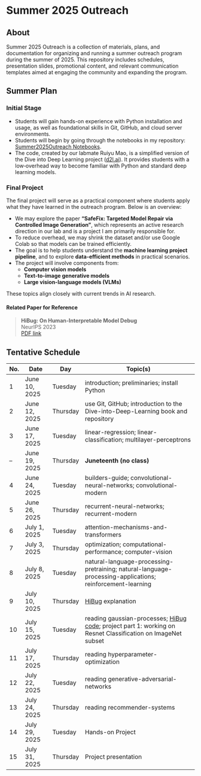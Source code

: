 # Summer 2025 Outreach

## About
Summer 2025 Outreach is a collection of materials, plans, and documentation for organizing and running a summer outreach program during the summer of 2025. This repository includes schedules, presentation slides, promotional content, and relevant communication templates aimed at engaging the community and expanding the program.

## Summer Plan

### Initial Stage
- Students will gain hands-on experience with Python installation and usage, as well as foundational skills in Git, GitHub, and cloud server environments.  
- Students will begin by going through the notebooks in my repository: [Summer2025Outreach Notebooks](https://github.com/oxu2/Summer2025Outreach).  
- The code, created by our labmate Ruiyu Mao, is a simplified version of the Dive into Deep Learning project ([d2l.ai](https://d2l.ai/)). It provides students with a low‐overhead way to become familiar with Python and standard deep learning models.

### Final Project

The final project will serve as a practical component where students apply what they have learned in the outreach program. Below is an overview:

- We may explore the paper **“SafeFix: Targeted Model Repair via Controlled Image Generation”**, which represents an active research direction in our lab and is a project I am primarily responsible for.
- To reduce overhead, we may shrink the dataset and/or use Google Colab so that models can be trained efficiently.
- The goal is to help students understand the **machine learning project pipeline**, and to explore **data-efficient methods** in practical scenarios.
- The project will involve components from:
  - **Computer vision models**
  - **Text-to-image generative models**
  - **Large vision-language models (VLMs)**
  
These topics align closely with current trends in AI research.

#### Related Paper for Reference

> **HiBug: On Human-Interpretable Model Debug**  
> NeurIPS 2023  
> [PDF link](https://proceedings.neurips.cc/paper_files/paper/2023/file/0f53ecc0d36a5d5d3d3e94d42c4b23ca-Paper-Conference.pdf)

 

## Tentative Schedule

| No. | Date           | Day       | Topic(s)                                                                                                                                    |
|-----|----------------|-----------|-----------------------------------------------------------------------------------------------------------------------------------------------|
| 1   | June 10, 2025  | Tuesday   | introduction; preliminaries; install Python                                                                                                  |
| 2   | June 12, 2025  | Thursday  | use Git, GitHub; introduction to the Dive-into-Deep-Learning book and repository                                                             |
| 3   | June 17, 2025  | Tuesday   | linear-regression; linear-classification; multilayer-perceptrons                                                                             |
| –   | June 19, 2025  | Thursday  | **Juneteenth (no class)**                                                                                                                    |
| 4   | June 24, 2025  | Tuesday   | builders-guide; convolutional-neural-networks; convolutional-modern                                                                          |
| 5   | June 26, 2025  | Thursday  | recurrent-neural-networks; recurrent-modern                                                                                                   |
| 6   | July 1, 2025   | Tuesday   | attention-mechanisms-and-transformers                                                                                                        |
| 7   | July 3, 2025   | Thursday  | optimization; computational-performance; computer-vision                                                                                      |
| 8   | July 8, 2025   | Tuesday   | natural-language-processing-pretraining; natural-language-processing-applications; reinforcement-learning                                     |
| 9   | July 10, 2025  | Thursday  | [HiBug](https://proceedings.neurips.cc/paper_files/paper/2023/file/0f53ecc0d36a5d5d3d3e94d42c4b23ca-Paper-Conference.pdf)  explanation       |
| 10  | July 15, 2025  | Tuesday   | reading gaussian-processes; [HiBug code](https://github.com/cure-lab/HiBug); project part 1: working on Resnet Classification on ImageNet subset       |
| 11  | July 17, 2025  | Thursday  | reading hyperparameter-optimization                                        |
| 12  | July 22, 2025  | Tuesday   | reading generative-adversarial-networks                                                                                                      |
| 13  | July 24, 2025  | Thursday  | reading recommender-systems                                                                                                                  |
| 14  | July 29, 2025  | Tuesday   | Hands-on Project                                                                                                                             |
| 15  | July 31, 2025  | Thursday  | Project presentation                                                                                                                         |



